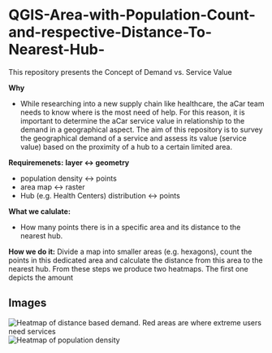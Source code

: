 # QGIS-Area-with-Population-Count-and-respective-Distance-To-Nearest-Hub-
This repository presents the Concept of Demand vs. Service Value

**Why**
- While researching into a new supply chain like healthcare, the aCar team needs to know where is the most need of help. For this reason, it is important to determine the aCar service value in relationship to the demand in a geographical aspect. The aim of this repository is to survey the geographical demand of a service and assess its value (service value) based on the proximity of a hub to a certain limited area. 

**Requiremenets:**
**layer <-> geometry**
- population density <-> points
- area map <-> raster
- Hub (e.g. Health Centers) distribution <-> points

**What we calulate:**
- How many points there is in a specific area and its distance to the nearest hub. 

**How we do it:**
Divide a map into smaller areas (e.g. hexagons), count the points in this dedicated area and calculate the distance from this area to the nearest hub.
From these steps we produce two heatmaps. The first one depicts the amount 

## Images

![Heatmap of distance based demand. Red areas are where extreme users need services](https://i.redd.it/8rvqwe8pw9m71.jpg)
![Heatmap of population density](https://drive.google.com/file/d/1V8a2X21e3yFD84QmDUxStf_2gEoARH-_/view?usp=sharing)

